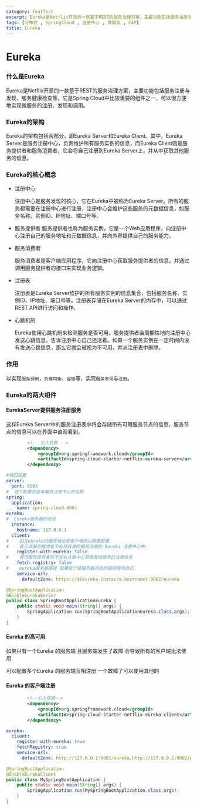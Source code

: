 ```yaml
---
category: featTest
excerpt: Eureka是Netflix开源的一款基于REST的服务治理方案，主要功能包括服务注册与发现、服务健康检查等。它是Spring Cloud中比较重要的组件之一，可以很方便地实现微服务的注册、发现和调用。
tags: [分布式 , SpringCloud , 注册中心 , 微服务 , CAP] 
title: Eureka 
---
```

# Eureka

### 什么是Eureka

Eureka是Netflix开源的一款基于REST的服务治理方案，主要功能包括服务注册与发现、服务健康检查等。它是Spring Cloud中比较重要的组件之一，可以很方便地实现微服务的注册、发现和调用。

### Eureka的架构

Eureka的架构包括两部分，即Eureka Server和Eureka Client。其中，Eureka Server是服务注册中心，负责维护所有服务实例的信息，而Eureka Client则是服务提供者和服务消费者，它会将自己注册到Eureka Server上，并从中获取其他服务的信息。

### Eureka的核心概念

-   注册中心 &#x20;

    注册中心是服务发现的核心，它在Eureka中被称为Eureka Server。所有的服务都需要在注册中心进行注册，注册中心会维护这些服务的元数据信息，如服务名称、实例ID、IP地址、端口号等。
-   服务提供者 &#x20;
    服务提供者也称为服务实例，它是一个Web应用程序，向注册中心注册自己的服务地址和元数据信息，并向外界提供自己的服务能力。
-   服务消费者 &#x20;

    服务消费者是客户端应用程序，它向注册中心获取服务提供者的信息，并通过调用服务提供者的接口来实现业务逻辑。
-   注册表 &#x20;

    注册表是Eureka Server维护的所有服务实例的信息集合，包括服务名称、实例ID、IP地址、端口号等。注册表存储在Eureka Server的内存中，可以通过REST API进行访问和操作。
-   心跳机制&#x20;

    Eureka使用心跳机制来检测服务是否可用。服务提供者会周期性地向注册中心发送心跳信息，告诉注册中心自己还活着。如果一个服务实例在一定时间内没有发送心跳信息，那么它就会被视为不可用，并从注册表中删除。

### 作用

以实现`服务调用`，`负载均衡`、`容错`等，实现`服务发现`与`注册`。

### Eureka的两大组件

#### **EurekaServer提供服务注册服务**

这样Eureka Server中的服务注册表中将会存储所有可用服务节点的信息，服务节点的信息可以在界面中直观看到。

```xml
        <!-- 引入依赖 -->
        <dependency>
            <groupId>org.springframework.cloud</groupId>
            <artifactId>spring-cloud-starter-netflix-eureka-server</artifactId>
        </dependency>

```

```yaml
#端口设置
server:
  port: 8003
#  这个配置则是本服务注册中心的名称
spring:
  application:
    name: spring-cloud-8001
eureka:
#  Eureka服务器的地址
  instance:
    hostname: 127.0.0.1
  client:
#    因为eureka的服务端也是客户端所以需要配置
#    表示该服务提供者不会将自身的服务注册到 Eureka 注册中心中。
    register-with-eureka: false
#    表示服务提供者将不会从注册中心获取其他服务的注册信息
    fetch-registry: false
#    eureka服务器路径 如果这个是服务器将他的路径指向自己
    service-url:
      defaultZone: https://${eureka.instance.hostname}:9002/eureka

```

```java
@SpringBootApplication
@EnableEurekaServer
public class SpringBootApplicationEureka {
    public static void main(String[] args) {
        SpringApplication.run(SpringBootApplicationEureka.class,args);
    }
}
```

#### Eureka 的高可用

如果只有一个Eureka  的服务端 且服务端发生了故障 会导致所有的客户端无法使用

可以配置多个Eureka 的服务端互相注册 一个故障了可以使用其他的&#x20;

#### Eureka 的客户端注册

```xml
        <!--引入依赖-->
        <dependency>
            <groupId>org.springframework.cloud</groupId>
            <artifactId>spring-cloud-starter-netflix-eureka-client</artifactId>
        </dependency>
```

```yaml
eureka:
  client:
    register-with-eureka: true
    fetchRegistry: true
    service-url:
      defaultZone: http://127.0.0.1:9001/eureka,http://127.0.0.1:9002/eureka
```

```java
@SpringBootApplication
@EnableEurekaClient
public class MySpringBootApplication {
    public static void main(String[] args) {
        SpringApplication.run(MySpringBootApplication.class,args);
    }
}
```
